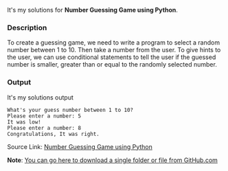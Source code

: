 It's my solutions for **Number Guessing Game using Python**.

### Description
To create a guessing game, we need to write a program to select a random number between 1 to 10. Then take a number from the user.
To give hints to the user, we can use conditional statements to tell the user if the guessed number is smaller, greater than or equal to the randomly selected number.

### Output
It's my solutions output
```
What's your guess number between 1 to 10?
Please enter a number: 5
It was low!
Please enter a number: 8
Congratulations, It was right.
```

Source Link:  [Number Guessing Game using Python](https://TheCleverProgrammer.com/2022/06/29/number-guessing-game-using-python)

**Note**: [You can go here to download a single folder or file from GitHub.com](https://minhaskamal.github.io/DownGit/#/home)
